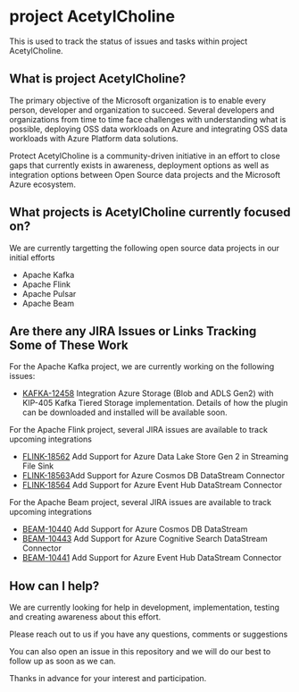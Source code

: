 # project AcetylCholine
This is used to track the status of issues and tasks within project AcetylCholine.

## What is project AcetylCholine?
The primary objective of the Microsoft organization is to enable every person, developer and organization to succeed. Several developers and organizations from time to time face challenges with understanding what is possible, deploying OSS data workloads on Azure and integrating OSS data workloads with Azure Platform data solutions.

Protect AcetylCholine is a community-driven initiative in an effort to close gaps that currently exists in awareness, deployment options as well as integration options between Open Source data projects and the Microsoft Azure ecosystem.

## What projects is AcetylCholine currently focused on?
We are currently targetting the following open source data projects in our initial efforts

- Apache Kafka 
- Apache Flink
- Apache Pulsar
- Apache Beam

## Are there any JIRA Issues or Links Tracking Some of These Work

For the Apache Kafka project, we are currently working on the following issues:
- [KAFKA-12458](https://issues.apache.org/jira/browse/KAFKA-12458) Integration Azure Storage (Blob and ADLS Gen2) with KIP-405 Kafka Tiered Storage implementation. Details of how the plugin can be downloaded and installed will be available soon.

For the Apache Flink project, several JIRA issues are available to track upcoming integrations
- [FLINK-18562](https://issues.apache.org/jira/browse/FLINK-18562) Add Support for Azure Data Lake Store Gen 2 in Streaming File Sink 
- [FLINK-18563](https://issues.apache.org/jira/browse/FLINK-18563)Add Support for Azure Cosmos DB DataStream Connector
- [FLINK-18564](https://issues.apache.org/jira/browse/FLINK-18564) Add Support for Azure Event Hub DataStream Connector


For the Apache Beam project, several JIRA issues are available to track upcoming integrations
- [BEAM-10440](https://issues.apache.org/jira/browse/BEAM-10440) Add Support for Azure Cosmos DB DataStream
- [BEAM-10443](https://issues.apache.org/jira/browse/BEAM-10443) Add Support for Azure Cognitive Search DataStream Connector
- [BEAM-10441](https://issues.apache.org/jira/browse/BEAM-10441) Add Support for Azure Event Hub DataStream Connector

## How can I help?

We are currently looking for help in development, implementation, testing and creating awareness about this effort.

Please reach out to us if you have any questions, comments or suggestions

You can also open an issue in this repository and we will do our best to follow up as soon as we can.

Thanks in advance for your interest and participation.
